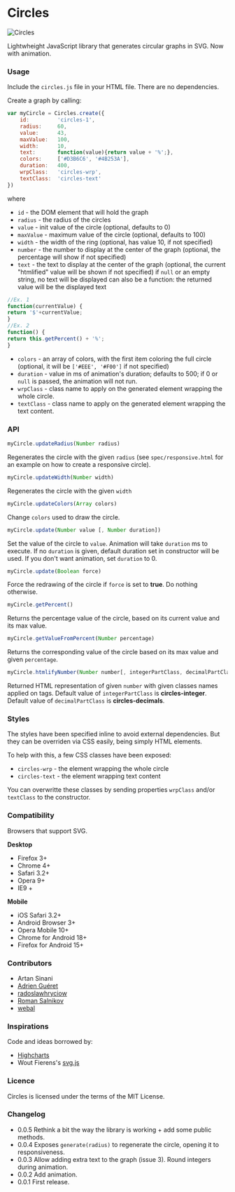 # Circles

![Circles](http://lugolabs.com/static/circles.png)

Lightwheight JavaScript library that generates circular graphs in SVG. Now with animation.

### Usage

Include the `circles.js` file in your HTML file. There are no dependencies.

Create a graph by calling:

```js
var myCircle = Circles.create({
	id:         'circles-1',
	radius:     60,
	value:      43,
	maxValue:   100,
	width:      10,
	text:       function(value){return value + '%';},
	colors:     ['#D3B6C6', '#4B253A'],
	duration: 	400,
	wrpClass:	'circles-wrp',
	textClass:	'circles-text'
})
```

where

* `id` 			- the DOM element that will hold the graph
* `radius` 		- the radius of the circles
* `value` 		- init value of the circle (optional, defaults to 0)
* `maxValue` 	- maximum value of the circle (optional, defaults to 100)
* `width` 		- the width of the ring (optional, has value 10, if not specified)
* `number`		- the number to display at the center of the graph (optional, the percentage will show if not specified)
* `text` 		- the text to display at the center of the graph (optional, the current "htmlified" value will be shown if not specified)
                	if `null` or an empty string, no text will be displayed
                    can also be a function: the returned value will be the displayed text
```js
//Ex. 1
function(currentValue) {
return '$'+currentValue;
}
//Ex. 2
function() {
return this.getPercent() + '%';
}
```
* `colors` 		- an array of colors, with the first item coloring the full circle (optional, it will be `['#EEE', '#F00']` if not specified)
* `duration` 	- value in ms of animation's duration; defaults to 500; if 0 or `null` is passed, the animation will not run.
* `wrpClass` 	- class name to apply on the generated element wrapping the whole circle.
* `textClass` 	- class name to apply on the generated element wrapping the text content.

### API

```js
myCircle.updateRadius(Number radius)
```

Regenerates the circle with the given `radius` (see `spec/responsive.html` for an example on how to create a responsive circle).

```js
myCircle.updateWidth(Number width)
```

Regenerates the circle with the given `width`

```js
myCircle.updateColors(Array colors)
```

Change `colors` used to draw the circle.

```js
myCircle.update(Number value [, Number duration])
```

Set the value of the circle to `value`.
Animation will take `duration` ms to execute. If no `duration` is given, default duration set in constructor will be used.
If you don't want animation, set `duration` to 0.

```js
myCircle.update(Boolean force)
```

Force the redrawing of the circle if `force` is set to **true**. Do nothing otherwise.

```js
myCircle.getPercent()
```

Returns the percentage value of the circle, based on its current value and its max value.

```js
myCircle.getValueFromPercent(Number percentage)
```

Returns the corresponding value of the circle based on its max value and given `percentage`.

```js
myCircle.htmlifyNumber(Number number[, integerPartClass, decimalPartClass])
```

Returned HTML representation of given `number` with given classes names applied on tags.
Default value of `integerPartClass` is **circles-integer**.
Default value of `decimalPartClass` is **circles-decimals**.

### Styles

The styles have been specified inline to avoid external dependencies. But they can be overriden via CSS easily, being simply HTML elements.

To help with this, a few CSS classes have been exposed:

* `circles-wrp` 	- the element wrapping the whole circle
* `circles-text` 	- the element wrapping text content

You can overwritte these classes by sending properties `wrpClass` and/or `textClass` to the constructor.

### Compatibility

Browsers that support SVG.

**Desktop**
* Firefox 3+
* Chrome 4+
* Safari 3.2+
* Opera 9+
* IE9 +

**Mobile**
* iOS Safari 3.2+
* Android Browser 3+
* Opera Mobile 10+
* Chrome for Android 18+
* Firefox for Android 15+

### Contributors

* Artan Sinani
* [Adrien Guéret](https://github.com/adrien-gueret)
* [radoslawhryciow](https://github.com/radoslawhryciow)
* [Roman Salnikov](https://github.com/RSalo)
* [webal](https://github.com/webal)


### Inspirations

Code and ideas borrowed by:

* [Highcharts](http://highcharts.com)
* Wout Fierens's [svg.js](http://svgjs.com)


### Licence

Circles is licensed under the terms of the MIT License.

### Changelog

* 0.0.5    Rethink a bit the way the library is working + add some public methods.
* 0.0.4    Exposes `generate(radius)` to regenerate the circle, opening it to responsiveness.
* 0.0.3    Allow adding extra text to the graph (issue 3).
           Round integers during animation.
* 0.0.2    Add animation.
* 0.0.1    First release.
